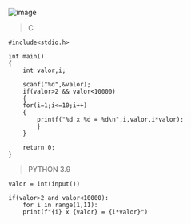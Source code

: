 ![image](https://github.com/lufffe/Beecrowd/assets/90646635/2a2a32f7-db3c-4cbf-ba60-d4454d1df2dd)

>C

	#include<stdio.h>

	int main()
	{
	    int valor,i;

	    scanf("%d",&valor);
	    if(valor>2 && valor<10000)
	    {
		for(i=1;i<=10;i++)
		{
			printf("%d x %d = %d\n",i,valor,i*valor);
			}
		}

	    return 0;
	}
	
>PYTHON 3.9

	valor = int(input())

	if(valor>2 and valor<10000):
	    for i in range(1,11):
		print(f"{i} x {valor} = {i*valor}")
